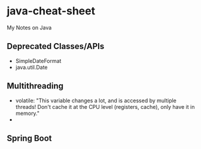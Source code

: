 # java-cheat-sheet
My Notes on Java

## Deprecated Classes/APIs
 - SimpleDateFormat
 - java.util.Date

## Multithreading
 - volatile: "This variable changes a lot, and is accessed by multiple threads! Don't cache it at the CPU level (registers, cache), only have it in memory."
 - 
## Spring Boot 

